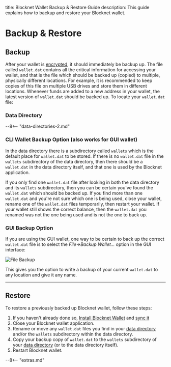 title: Blocknet Wallet  Backup & Restore Guide
description: This guide explains how to backup and restore your Blocknet wallet.

# Backup & Restore

## Backup

After your wallet is [encrypted](/wallet/encrypting), it should immediately be backup up. The file
called `wallet.dat` contains all the critical information for
accessing your wallet, and that is the file which should be backed up
(copied) to multiple, physically different locations. For example, it
is recommended to keep copies of this file on multiple USB drives and
store them in different locations. Whenever
funds are added to a new address in your wallet, the latest version of
`wallet.dat` should be backed up. To locate your `wallet.dat`
file:

### Data Directory

--8<-- "data-directories-2.md"

### CLI Wallet Backup Option (also works for GUI wallet) 

In the data directory there is a subdirectory called `wallets` which
is the default place for `wallet.dat` to be stored. If there is no
`wallet.dat` file in the `wallets` subdirectory of the data
directory, then there should be a `wallet.dat` in the data directory
itself, and that one is used by the Blocknet application.

If you only find one `wallet.dat` file after looking in both the data directory and its
`wallets` subdirectory, then you can be certain you've found the
`wallet.dat` which should be backed up. If you find more than one
`wallet.dat` and you're not sure which one is being used, close
your wallet, rename one of the `wallet.dat` files temporarily, then restart your
wallet. If your wallet still shows the correct balance, then the
`wallet.dat` you renamed was not the one being used and is not the one
to back up.

### GUI Backup Option

If you are using the GUI wallet, one way to be certain to back up the
correct `wallet.dat` file is to select the *File->Backup Wallet...*
option in the GUI interface:

![File Backup](/img/wallet/file-backup.png)

This gives you the option to write a
backup of your current `wallet.dat` to any location and give it any name.

---

## Restore

To restore a previously backed up Blocknet wallet, follow these steps:

1. If you haven't already done so,
   [Install Blocknet Wallet](/wallet/installation) and [sync it](/wallet/syncing)
1. Close your Blocknet wallet application.
1. Rename or move any `wallet.dat` files you find in your
[data directory](#data-directory) and/or the `wallets` subdirectory
within the data directory. 
1. Copy your backup copy of `wallet.dat` to the `wallets` subdirectory
   of your [data directory](#data-directory) (or to the data directory
   itself).
1. Restart Blocknet wallet.





<script type="text/javascript">
// read instructions for related links in ../snippets/extras.md
var relatedLinks = [];
</script>

--8<-- "extras.md"





